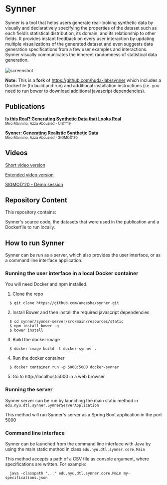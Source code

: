 # Synner

Synner is a tool that helps users generate real-looking synthetic data by visually and declaratively specifying the 
properties of the dataset such as each field’s statistical distribution, its domain, and its relationship to other fields. 
It provides instant feedback on every user interaction by updating multiple visualizations of the generated dataset and 
even suggests data generation specifications from a few user examples and interactions. Synner visually communicates 
the inherent randomness of statistical data generation. 
<br/><br/>
![screenshot](https://github.com/huda-lab/synner/blob/resources/synner-ui-sigmod.png)

**Note:** This is a **fork** of https://github.com/huda-lab/synner which includes a Dockerfile (to build and run) and additional installation instructions (i.e. you need to run bower to download additional javascript dependencies). 

## Publications

**[Is this Real? Generating Synthetic Data that Looks Real](https://dl.acm.org/doi/10.1145/3332165.3347866)**
<br/>
<span style="font-size:80%">Miro Mannino, Azza Abouzied - UIST'19</span>

**[Synner: Generating Realistic Synthetic Data](https://dl.acm.org/doi/abs/10.1145/3318464.3384696)**
<br/>
<span style="font-size:80%">Miro Mannino, Azza Abouzied - SIGMOD'20</span>

## Videos

[Short video version](https://youtu.be/ez2Tge5Bf2M)

[Extended video version](https://youtu.be/BH9tiuoayp0)

[SIGMOD'20 - Demo session](https://youtu.be/6W99fj9bB0U)

## Repository Content

This repository contains:

Synner's source code, the datasets that were used in the publication and a Dockerfile to run locally.

## How to run Synner

Synner can be run as a server, which also provides the user interface, or as a command line interface application.

### Running the user interface in a local Docker container

You will need Docker and npm installed.

1. Clone the repo
```
  $ git clone https://github.com/aneesha/synner.git
```
2. Install Bower and then install the required javascript dependencies
```
  $ cd synner/synner-server/src/main/resources/static
  $ npm install bower -g
  $ bower install
```
3. Build the docker image 
```
  $ docker image build -t docker-synner .
```
4. Run the docker container
```
  $ docker container run -p 5000:5000 docker-synner
```
5. Go to http://localhost:5000 in a web browser


### Running the server

Synner server can be run by launching the main static method in `edu.nyu.dtl.synner.SynnerServerApplication`

This method will run Synner's server as a Spring Boot application in the port 5000


### Command line interface

Synner can be launched from the command line interface with Java by using the main static method in 
class `edu.nyu.dtl.synner.core.Main`

This method accepts a path of a CSV file as console argument, where specifications are written. For example:

```
  java -classpath "..." edu.nyu.dtl.synner.core.Main my-specifications.json
```
